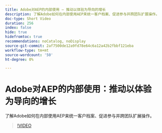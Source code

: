 ```yaml
---
title: Adobe对AEP的内部使用 — 推动以体验为导向的增长
description: 了解Adobe如何在内部使用AEP来统一客户档案、促进参与并跨团队扩展操作。
doc-type: Short Video
duration: 256
index: false
hide: true
hidefromtoc: true
recommendations: noCatalog, noDisplay
source-git-commit: 2af7500de12a9fd78e64c6a12a42b2fbbf121eba
workflow-type: tm+mt
source-wordcount: '50'
ht-degree: 0%

---
```



# Adobe对AEP的内部使用：推动以体验为导向的增长

了解Adobe如何在内部使用AEP来统一客户档案、促进参与并跨团队扩展操作。

<!-- 62_S655_3442541_255_adobes-internal-use-of-aep-driving-experienceled-growth -->
>[!VIDEO](https://video.tv.adobe.com/v/3458328/?learn=on&enablevpops=true)
